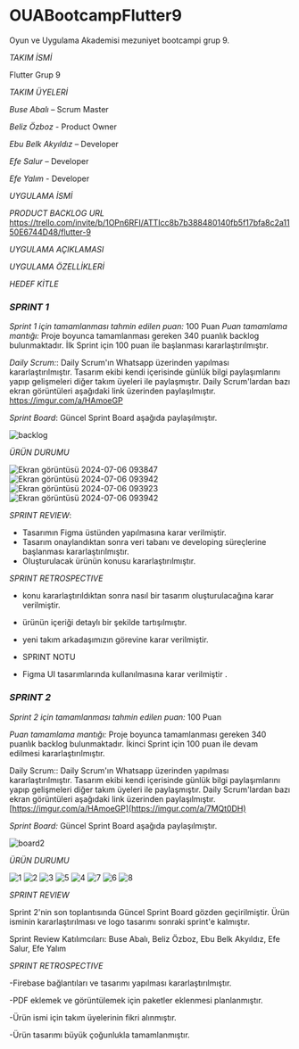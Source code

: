 # OUABootcampFlutter9
Oyun ve Uygulama Akademisi mezuniyet bootcampi grup 9.

*TAKIM İSMİ*

Flutter Grup 9

*TAKIM ÜYELERİ*

*Buse Abalı* – Scrum Master

*Beliz Özboz* - Product Owner

*Ebu Belk Akyıldız* – Developer

*Efe Salur* – Developer

*Efe Yalım* - Developer

*UYGULAMA İSMİ*

*PRODUCT BACKLOG URL*
https://trello.com/invite/b/1OPn6RFI/ATTIcc8b7b388480140fb5f17bfa8c2a1150E6744D48/flutter-9

*UYGULAMA AÇIKLAMASI*

*UYGULAMA ÖZELLİKLERİ*

*HEDEF KİTLE*

 ### *SPRINT 1*

*Sprint 1 için tamamlanması tahmin edilen puan:* 100 Puan
*Puan tamamlama mantığı:* Proje boyunca tamamlanması gereken 340 puanlık backlog bulunmaktadır. İlk Sprint için 100 puan ile başlanması kararlaştırılmıştır.

*Daily Scrum:*: Daily Scrum'ın Whatsapp üzerinden yapılması kararlaştırılmıştır. Tasarım ekibi kendi içerisinde günlük bilgi paylaşımlarını yapıp gelişmeleri diğer takım üyeleri ile paylaşmıştır. Daily Scrum'lardan bazı ekran görüntüleri aşağıdaki link üzerinden paylaşılmıştır.
https://imgur.com/a/HAmoeGP

*Sprint Board*: Güncel Sprint Board aşağıda paylaşılmıştır.

![backlog](https://github.com/efeylm/OUABootcampFlutter9/assets/173399121/42a7d974-4a63-4cdf-b237-7cc2ff249a38)





*ÜRÜN DURUMU*

![Ekran görüntüsü 2024-07-06 093847](https://github.com/efeylm/OUABootcampFlutter9/assets/173399121/21ac0f9b-f232-4dbd-b756-0956671ae1b3)
![Ekran görüntüsü 2024-07-06 093942](https://github.com/efeylm/OUABootcampFlutter9/assets/173399121/ef6b2a12-b45c-4198-aec5-d6458fd04685)
![Ekran görüntüsü 2024-07-06 093923](https://github.com/efeylm/OUABootcampFlutter9/assets/173399121/2f10dc7f-7a08-45d6-90d7-81e2790dcad7)
![Ekran görüntüsü 2024-07-06 093942](https://github.com/efeylm/OUABootcampFlutter9/assets/173399121/1ccd1cf4-6230-4e37-bc65-81766c4b3c63)



 *SPRINT REVIEW*: 

-  Tasarımın Figma üstünden yapılmasına karar verilmiştir.
- Tasarım onaylandıktan sonra veri tabanı ve developing süreçlerine başlanması kararlaştırılmıştır.
- Oluşturulacak ürünün konusu kararlaştırılmıştır.

*SPRINT RETROSPECTIVE*

- konu kararlaştırıldıktan sonra nasıl bir tasarım oluşturulacağına karar verilmiştir.
- ürünün içeriği detaylı bir şekilde tartışılmıştır.
- yeni takım arkadaşımızın görevine karar verilmiştir.

- SPRINT NOTU

- Figma UI tasarımlarında kullanılmasına karar verilmiştir .


 ### *SPRINT 2*


*Sprint 2 için tamamlanması tahmin edilen puan:* 100  Puan 

*Puan tamamlama mantığı:* Proje boyunca tamamlanması gereken 340 puanlık backlog bulunmaktadır. İkinci Sprint için 100 puan ile devam edilmesi kararlaştırılmıştır.


Daily Scrum:: Daily Scrum'ın Whatsapp üzerinden yapılması kararlaştırılmıştır. Tasarım ekibi kendi içerisinde günlük bilgi paylaşımlarını yapıp gelişmeleri diğer takım üyeleri ile paylaşmıştır. Daily Scrum'lardan bazı ekran görüntüleri aşağıdaki link üzerinden paylaşılmıştır. [https://imgur.com/a/HAmoeGP](https://imgur.com/a/7MQt0DH)

*Sprint Board:* Güncel Sprint Board aşağıda paylaşılmıştır.

![board2](https://github.com/user-attachments/assets/7eafa4b7-a4b0-4f55-a838-850e712b6968)


*ÜRÜN DURUMU*

![1](https://github.com/user-attachments/assets/3fc56af6-8e1d-44dc-8fca-998d96719ca0)
![2](https://github.com/user-attachments/assets/8c8093aa-a7b6-4d71-ae68-e65745f78001)
![3](https://github.com/user-attachments/assets/190080ee-fcc4-47c1-b451-904590d92d7a)
![5](https://github.com/user-attachments/assets/f6af8a4e-4ad9-4869-8dd2-14407dc664b7)
![4](https://github.com/user-attachments/assets/dcab07ed-103e-4a08-9979-9bdc6d97b616)
![7](https://github.com/user-attachments/assets/27216b49-f175-40a5-9fb6-0f91f9a6379a)
![6](https://github.com/user-attachments/assets/da51fe54-999d-46ff-bfd6-d087002a4a7c)
![8](https://github.com/user-attachments/assets/2260fb93-4775-4e35-8fed-bd66f408dc46)

*SPRINT REVIEW*

Sprint 2'nin son toplantısında Güncel Sprint Board gözden geçirilmiştir. Ürün isminin kararlaştırılması ve logo tasarımı sonraki sprint'e kalmıştır.

Sprint Review Katılımcıları: Buse Abalı, Beliz Özboz, Ebu Belk Akyıldız, Efe Salur, Efe Yalım

*SPRINT RETROSPECTIVE*

-Firebase bağlantıları ve tasarımı yapılması kararlaştırılmıştır.

-PDF eklemek ve görüntülemek için paketler eklenmesi planlanmıştır.

-Ürün ismi için takım üyelerinin fikri alınmıştır.

-Ürün tasarımı büyük çoğunlukla tamamlanmıştır.




